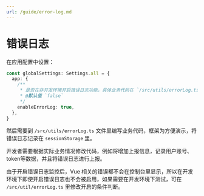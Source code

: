 ```yaml
---
url: /guide/error-log.md
---
```

# 错误日志&#x20;

在应用配置中设置：

```ts {2-8}
const globalSettings: Settings.all = {
  app: {
    /**
     * 是否在非开发环境开启错误日志功能，具体业务代码在 `/src/utils/errorLog.ts`
     * @默认值 `false`
     */
    enableErrorLog: true,
  },
}
```

然后需要到 `/src/utils/errorLog.ts` 文件里编写业务代码，框架为方便演示，将错误日志记录在 `sessionStorage` 里。

开发者需要根据实际业务情况修改代码，例如将增加上报信息，记录用户账号、token等数据，并且将错误日志进行上报。

由于开启错误日志监控后，Vue 相关的错误都不会在控制台里显示，所以在开发环境下即使开启错误日志也不会被启用，如果需要在开发环境下测试，可在 `/src/util/errorLog.ts` 里修改开启的条件判断。
